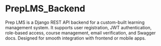 # PrepLMS_Backend
Prep LMS is a Django REST API backend for a custom-built learning management system. It supports user registration, JWT authentication, role-based access, course management, email verification, and Swagger docs. Designed for smooth integration with frontend or mobile apps.
